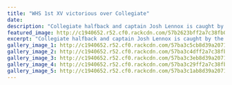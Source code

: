 ```yaml
---
title: "WHS 1st XV victorious over Collegiate"
date: 
description: "Collegiate halfback and captain Josh Lennox is caught by the Whanganui High School tacklers in the big game at Cooks Gardens on Wednesday night, Wanganui Chronicle article on 12/8/16..."
featured_image: http://c1940652.r52.cf0.rackcdn.com/57b2623bff2a7c38fb00139a/WHS-1st-XV-beat-Collegiate-at-Cooks-on-10-Aug-2016.jpg
excerpt: "Collegiate halfback and captain Josh Lennox is caught by the Whanganui High School tacklers in the big game at Cooks Gardens on Wednesday night."
gallery_image_1: http://c1940652.r52.cf0.rackcdn.com/57ba3c5cb8d39a2071001610/boys-walking-towards-camera.jpg
gallery_image_2: http://c1940652.r52.cf0.rackcdn.com/57ba3c4dff2a7c38fb001607/coming-onto-field.jpg
gallery_image_3: http://c1940652.r52.cf0.rackcdn.com/57ba3c3eb8d39a207100160e/coming-onto-field-2.jpg
gallery_image_4: http://c1940652.r52.cf0.rackcdn.com/57ba3c29ff2a7c38fb001605/whs-haka.jpg
gallery_image_5: http://c1940652.r52.cf0.rackcdn.com/57ba3c1ab8d39a207100160c/whs--haka.jpg
---
```


